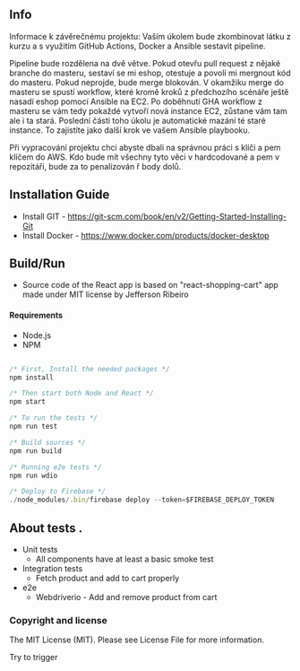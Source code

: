 ## Info

Informace k závěrečnému projektu:
Vaším úkolem bude zkombinovat látku z kurzu a s využitím GitHub Actions, Docker a Ansible sestavit pipeline.

Pipeline bude rozdělena na dvě větve. Pokud otevřu pull request z nějaké branche do masteru, sestaví se mi eshop, otestuje a povolí mi mergnout kód do masteru. Pokud neprojde, bude merge blokován. V okamžiku merge do masteru se spustí workflow, které kromě kroků z předchozího scénáře ještě nasadí eshop pomocí Ansible na EC2. Po doběhnutí GHA workflow z masteru se vám tedy pokaždé vytvoří nová instance EC2, zůstane vám tam ale i ta stará. Poslední částí toho úkolu je automatické mazání té staré instance. To zajistíte jako další krok ve vašem Ansible playbooku.

Při vypracování projektu chci abyste dbali na správnou práci s klíči a pem klíčem do AWS. Kdo bude mít všechny tyto věci v hardcodované a pem v repozitáři, bude za to penalizován ř body dolů.

## Installation Guide
- Install GIT - https://git-scm.com/book/en/v2/Getting-Started-Installing-Git
- Install Docker - https://www.docker.com/products/docker-desktop

## Build/Run
- Source code of the React app is based on "react-shopping-cart" app made under MIT license by Jefferson Ribeiro

#### Requirements

- Node.js
- NPM

```javascript

/* First, Install the needed packages */
npm install

/* Then start both Node and React */
npm start

/* To run the tests */
npm run test

/* Build sources */
npm run build

/* Running e2e tests */
npm run wdio

/* Deploy to Firebase */
./node_modules/.bin/firebase deploy --token=$FIREBASE_DEPLOY_TOKEN


```

## About tests .

- Unit tests
  - All components have at least a basic smoke test
- Integration tests
  - Fetch product and add to cart properly
- e2e
  - Webdriverio - Add and remove product from cart

### Copyright and license

The MIT License (MIT). Please see License File for more information.

Try to trigger
